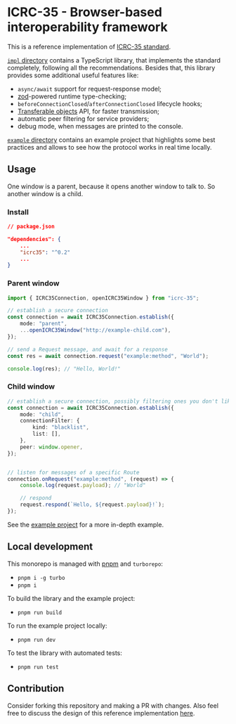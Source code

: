 # ICRC-35 - Browser-based interoperability framework

This is a reference implementation of [ICRC-35 standard](https://github.com/dfinity/wg-identity-authentication/issues/119).

[`impl` directory](./impl/) contains a TypeScript library, that implements the standard completely, following all the recommendations. Besides that, this library provides some additional useful features like:

* `async/await` support for request-response model;
* [zod](https://zod.dev/)-powered runtime type-checking;
* `beforeConnectionClosed`/`afterConnectionClosed` lifecycle hooks;
* [Transferable objects](https://developer.mozilla.org/en-US/docs/Web/API/Web_Workers_API/Transferable_objects) API, for faster transmission;
* automatic peer filtering for service providers;
* debug mode, when messages are printed to the console.

[`example` directory](./example/) contains an example project that highlights some best practices and allows to see how the protocol works in real time locally.

## Usage

One window is a parent, because it opens another window to talk to. So another window is a child.

### Install

```json
// package.json

"dependencies": {
    ...
    "icrc35": "^0.2"
    ...
}
```

### Parent window

```typescript
import { ICRC35Connection, openICRC35Window } from "icrc-35";

// establish a secure connection
const connection = await ICRC35Connection.establish({
    mode: "parent",
    ...openICRC35Window("http://example-child.com"),
});

// send a Request message, and await for a response
const res = await connection.request("example:method", "World");

console.log(res); // "Hello, World!"
```

### Child window

```typescript
// establish a secure connection, possibly filtering ones you don't like
const connection = await ICRC35Connection.establish({
    mode: "child",
    connectionFilter: {
        kind: "blacklist",
        list: [],
    },
    peer: window.opener,
});


// listen for messages of a specific Route
connection.onRequest("example:method", (request) => {
    console.log(request.payload); // "World"

    // respond
    request.respond(`Hello, ${request.payload}!`);
});
```

See the [example project](./example/) for a more in-depth example.

## Local development

This monorepo is managed with [pnpm](https://pnpm.io/installation) and `turborepo`:

* `pnpm i -g turbo`
* `pnpm i`

To build the library and the example project:

* `pnpm run build`

To run the example project locally:

* `pnpm run dev`

To test the library with automated tests:

* `pnpm run test`

## Contribution

Consider forking this repository and making a PR with changes. Also feel free to discuss the design of this reference implementation [here](https://github.com/dfinity/wg-identity-authentication/issues/119).
